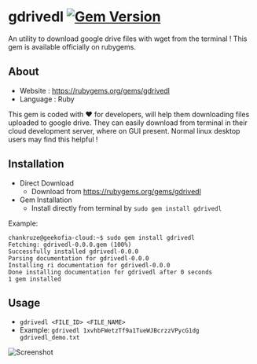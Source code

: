 # gdrivedl [![Gem Version](https://badge.fury.io/rb/gdrivedl.svg)](https://badge.fury.io/rb/gdrivedl)

An utility to download google drive files with wget from the terminal !
This gem is available officially on rubygems.

## About

- Website : https://rubygems.org/gems/gdrivedl
- Language : Ruby

This gem is coded with ❤ for developers, will help them downloading files uploaded to google drive. They can easily download from terminal in their cloud development server, where on GUI present. Normal linux desktop users may find this helpful !
 
## Installation

- Direct Download
  -  Download from https://rubygems.org/gems/gdrivedl
- Gem Installation
  -  Install directly from terminal by `sudo gem install gdrivedl`

Example:
```
chankruze@geekofia-cloud:~$ sudo gem install gdrivedl
Fetching: gdrivedl-0.0.0.gem (100%)
Successfully installed gdrivedl-0.0.0
Parsing documentation for gdrivedl-0.0.0
Installing ri documentation for gdrivedl-0.0.0
Done installing documentation for gdrivedl after 0 seconds
1 gem installed
```

## Usage

- `gdrivedl <FILE_ID> <FILE_NAME>`
- Example: `gdrivedl 1xvhbFWetzTf9a1TueWJBcrzzVPycG1dg gdrivedl_demo.txt`

![Screenshot](https://res.cloudinary.com/chankruze/image/upload/v1564497386/github/Screenshot_31.png)
